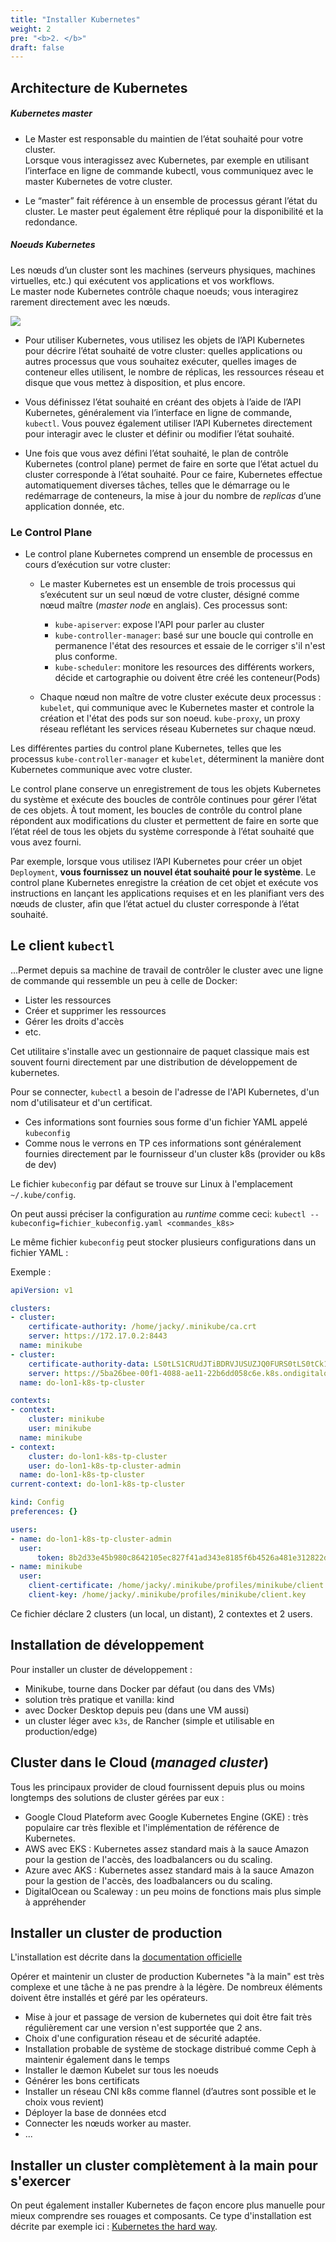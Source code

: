 ```yaml
---
title: "Installer Kubernetes"
weight: 2
pre: "<b>2. </b>"
draft: false
---
```


## Architecture de Kubernetes

##### Kubernetes master

- Le Master est responsable du maintien de l’état souhaité pour votre cluster.  
Lorsque vous interagissez avec Kubernetes, par exemple en utilisant l’interface en ligne de commande kubectl, vous communiquez avec le master Kubernetes de votre cluster.

- Le “master” fait référence à un ensemble de processus gérant l’état du cluster. Le master peut également être répliqué pour la disponibilité et la redondance.

##### Noeuds Kubernetes

Les nœuds d’un cluster sont les machines (serveurs physiques, machines virtuelles, etc.) qui exécutent vos applications et vos workflows.  
Le master node Kubernetes contrôle chaque noeuds; vous interagirez rarement directement avec les nœuds.

![](./k8s_archi1.png)

- Pour utiliser Kubernetes, vous utilisez les objets de l’API Kubernetes pour décrire l’état souhaité de votre cluster: quelles applications ou autres processus que vous souhaitez exécuter, quelles images de conteneur elles utilisent, le nombre de réplicas, les ressources réseau et disque que vous mettez à disposition, et plus encore.

- Vous définissez l’état souhaité en créant des objets à l’aide de l’API Kubernetes, généralement via l’interface en ligne de commande, `kubectl`. Vous pouvez également utiliser l’API Kubernetes directement pour interagir avec le cluster et définir ou modifier l’état souhaité.

- Une fois que vous avez défini l’état souhaité, le plan de contrôle Kubernetes (control plane) permet de faire en sorte que l’état actuel du cluster corresponde à l’état souhaité. Pour ce faire, Kubernetes effectue automatiquement diverses tâches, telles que le démarrage ou le redémarrage de conteneurs, la mise à jour du nombre de *replicas* d’une application donnée, etc.

### Le Control Plane

- Le control plane Kubernetes comprend un ensemble de processus en cours d’exécution sur votre cluster:

    - Le master Kubernetes est un ensemble de trois processus qui s’exécutent sur un seul nœud de votre cluster, désigné comme nœud maître (*master node* en anglais). Ces processus sont:
      - `kube-apiserver`: expose l'API pour parler au cluster
      - `kube-controller-manager`: basé sur une boucle qui controlle en permanence l'état des resources et essaie de le corriger s'il n'est plus conforme.
      - `kube-scheduler`: monitore les resources des différents workers, décide et cartographie ou doivent être créé les conteneur(Pods)
  
    - Chaque nœud non maître de votre cluster exécute deux processus :
        `kubelet`, qui communique avec le Kubernetes master et controle la création et l'état des pods sur son noeud.
        `kube-proxy`, un proxy réseau reflétant les services réseau Kubernetes sur chaque nœud.


Les différentes parties du control plane Kubernetes, telles que les processus `kube-controller-manager` et `kubelet`, déterminent la manière dont Kubernetes communique avec votre cluster.

Le control plane conserve un enregistrement de tous les objets Kubernetes du système et exécute des boucles de contrôle continues pour gérer l’état de ces objets. À tout moment, les boucles de contrôle du control plane répondent aux modifications du cluster et permettent de faire en sorte que l’état réel de tous les objets du système corresponde à l’état souhaité que vous avez fourni.

Par exemple, lorsque vous utilisez l’API Kubernetes pour créer un objet `Deployment`, **vous fournissez un nouvel état souhaité pour le système**. Le control plane Kubernetes enregistre la création de cet objet et exécute vos instructions en lançant les applications requises et en les planifiant vers des nœuds de cluster, afin que l’état actuel du cluster corresponde à l’état souhaité.


## Le client `kubectl`

...Permet depuis sa machine de travail de contrôler le cluster avec une ligne de commande qui ressemble un peu à celle de Docker:

- Lister les ressources
- Créer et supprimer les ressources
- Gérer les droits d'accès
- etc.

Cet utilitaire s'installe avec un gestionnaire de paquet classique mais est souvent fourni directement par une distribution de développement de kubernetes.

Pour se connecter, `kubectl` a besoin de l'adresse de l'API Kubernetes, d'un nom d'utilisateur et d'un certificat.

- Ces informations sont fournies sous forme d'un fichier YAML appelé `kubeconfig`
- Comme nous le verrons en TP ces informations sont généralement fournies directement par le fournisseur d'un cluster k8s (provider ou k8s de dev)

Le fichier `kubeconfig` par défaut se trouve sur Linux à l'emplacement `~/.kube/config`.

On peut aussi préciser la configuration au *runtime* comme ceci: `kubectl --kubeconfig=fichier_kubeconfig.yaml <commandes_k8s>`

Le même fichier `kubeconfig` peut stocker plusieurs configurations dans un fichier YAML :

Exemple :

```yaml
apiVersion: v1

clusters:
- cluster:
    certificate-authority: /home/jacky/.minikube/ca.crt
    server: https://172.17.0.2:8443
  name: minikube
- cluster:
    certificate-authority-data: LS0tLS1CRUdJTiBDRVJUSUZJQ0FURS0tLS0tCk1JSURKekNDQWcrZ0F3SUJBZ0lDQm5Vd0RRWUpLb1pJaHZjTkFRRUxCUUF3TXpFVk1CTUdBMVVFQ2hNTVJHbG4KYVhSaGJFOWpaV0Z1TVJvd0dBWURWUVFERXhGck9<clipped>3SCsxYmtGOHcxdWI5eHYyemdXU1F3NTdtdz09Ci0tLS0tRU5EIENFUlRJRklDQVRFLS0tLS0K
    server: https://5ba26bee-00f1-4088-ae11-22b6dd058c6e.k8s.ondigitalocean.com
  name: do-lon1-k8s-tp-cluster

contexts:
- context:
    cluster: minikube
    user: minikube
  name: minikube
- context:
    cluster: do-lon1-k8s-tp-cluster
    user: do-lon1-k8s-tp-cluster-admin
  name: do-lon1-k8s-tp-cluster
current-context: do-lon1-k8s-tp-cluster

kind: Config
preferences: {}

users:
- name: do-lon1-k8s-tp-cluster-admin
  user:
      token: 8b2d33e45b980c8642105ec827f41ad343e8185f6b4526a481e312822d634aa4
- name: minikube
  user:
    client-certificate: /home/jacky/.minikube/profiles/minikube/client.crt
    client-key: /home/jacky/.minikube/profiles/minikube/client.key
```

Ce fichier déclare 2 clusters (un local, un distant), 2 contextes et 2 users.

## Installation de développement

Pour installer un cluster de développement :

- Minikube, tourne dans Docker par défaut (ou dans des VMs)
- solution très pratique et vanilla: kind 
- avec Docker Desktop depuis peu (dans une VM aussi)
- un cluster léger avec `k3s`, de Rancher (simple et utilisable en production/edge)

## Cluster dans le Cloud (*managed cluster*)

Tous les principaux provider de cloud fournissent depuis plus ou moins longtemps des solutions de cluster gérées par eux :

- Google Cloud Plateform avec Google Kubernetes Engine (GKE) : très populaire car très flexible et l'implémentation de référence de Kubernetes.
- AWS avec EKS : Kubernetes assez standard mais à la sauce Amazon pour la gestion de l'accès, des loadbalancers ou du scaling.
- Azure avec AKS : Kubernetes assez standard mais à la sauce Amazon pour la gestion de l'accès, des loadbalancers ou du scaling.
- DigitalOcean ou Scaleway : un peu moins de fonctions mais plus simple à appréhender

## Installer un cluster de production

L'installation est décrite dans la [documentation officielle](https://kubernetes.io/docs/setup/production-environment/tools/kubeadm/create-cluster-kubeadm/)

Opérer et maintenir un cluster de production Kubernetes "à la main" est très complexe et une tâche à ne pas prendre à la légère. De nombreux éléments doivent être installés et géré par les opérateurs.

- Mise à jour et passage de version de kubernetes qui doit être fait très régulièrement car une version n'est supportée que 2 ans.
- Choix d'une configuration réseau et de sécurité adaptée.
- Installation probable de système de stockage distribué comme Ceph à maintenir également dans le temps
- Installer le dæmon Kubelet sur tous les noeuds
- Générer les bons certificats
- Installer un réseau CNI k8s comme flannel (d’autres sont possible et le choix vous revient)
- Déployer la base de données etcd
- Connecter les nœuds worker au master.
- ...


## Installer un cluster complètement à la main pour s'exercer

On peut également installer Kubernetes de façon encore plus manuelle pour mieux comprendre ses rouages et composants.
Ce type d'installation est décrite par exemple ici : [Kubernetes the hard way](https://github.com/kelseyhightower/kubernetes-the-hard-way).
